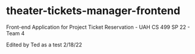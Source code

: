 # theater-tickets-manager-frontend
Front-end Application for Project Ticket Reservation - UAH CS 499 SP 22 - Team 4

Edited by Ted as a test 2/18/22
